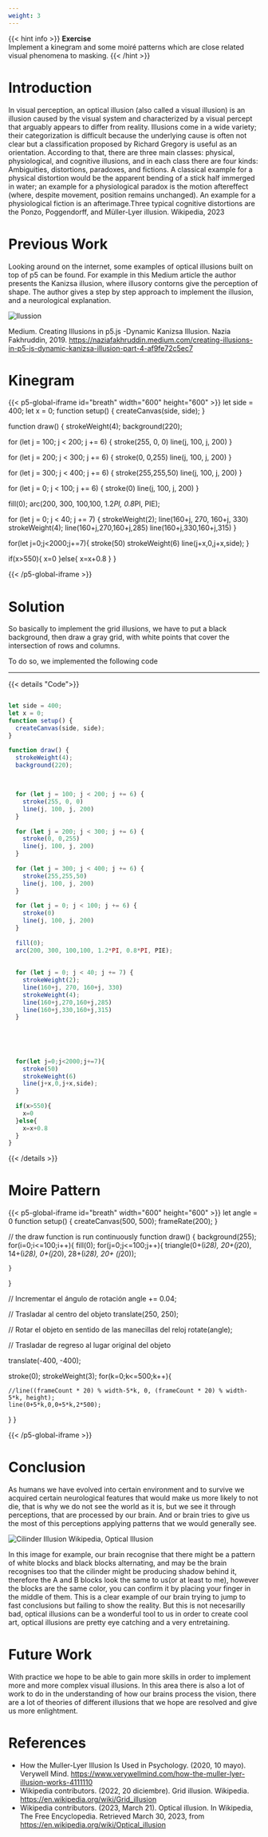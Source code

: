 ```yaml
---
weight: 3
---
```

{{< hint info >}}
**Exercise**  
Implement a kinegram and some moiré patterns which are close related visual phenomena to masking.
  {{< /hint >}}


# Introduction

In visual perception, an optical illusion (also called a visual illusion) is an illusion caused by the visual system and characterized by a visual percept that arguably appears to differ from reality. Illusions come in a wide variety; their categorization is difficult because the underlying cause is often not clear but a classification proposed by Richard Gregory is useful as an orientation. According to that, there are three main classes: physical, physiological, and cognitive illusions, and in each class there are four kinds: Ambiguities, distortions, paradoxes, and fictions. A classical example for a physical distortion would be the apparent bending of a stick half immerged in water; an example for a physiological paradox is the motion aftereffect (where, despite movement, position remains unchanged). An example for a physiological fiction is an afterimage.Three typical cognitive distortions are the Ponzo, Poggendorff, and Müller-Lyer illusion. Wikipedia, 2023

# Previous Work

Looking around on the internet, some examples of optical illusions built on top of p5 can be found. For example in this Medium article the author presents
the Kanizsa illusion, where illusory contorns give the perception of shape. The author gives a step by step approach to implement the illusion, and a neurological
explanation.

![Ilussion](https://miro.medium.com/v2/resize:fit:640/format:webp/1*b9pai70Ql9-9TXdvsmrLlg.jpeg)

Medium. Creating Illusions in p5.js -Dynamic Kanizsa Illusion. Nazia Fakhruddin, 2019. https://naziafakhruddin.medium.com/creating-illusions-in-p5-js-dynamic-kanizsa-illusion-part-4-af9fe72c5ec7


# Kinegram

{{< p5-global-iframe id="breath" width="600" height="600" >}}
let side = 400;
let x = 0;
function setup() {
  createCanvas(side, side);
}

function draw() {
  strokeWeight(4);
  background(220);

  
  
  for (let j = 100; j < 200; j += 6) {
    stroke(255, 0, 0)
    line(j, 100, j, 200)
  }
  
  for (let j = 200; j < 300; j += 6) {
    stroke(0, 0,255)
    line(j, 100, j, 200)
  }
  
  for (let j = 300; j < 400; j += 6) {
    stroke(255,255,50)
    line(j, 100, j, 200)
  }
  
  for (let j = 0; j < 100; j += 6) {
    stroke(0)
    line(j, 100, j, 200)
  }
  
  fill(0);
  arc(200, 300, 100,100, 1.2*PI, 0.8*PI, PIE);
  
  
  for (let j = 0; j < 40; j += 7) {
    strokeWeight(2);
    line(160+j, 270, 160+j, 330)
    strokeWeight(4);
    line(160+j,270,160+j,285)
    line(160+j,330,160+j,315)
  }
  
 

  
  
  for(let j=0;j<2000;j+=7){
    stroke(50)
    strokeWeight(6)
    line(j+x,0,j+x,side);
  }
  
  if(x>550){
    x=0
  }else{
    x=x+0.8
  }
}

{{< /p5-global-iframe >}}



# Solution

So basically to implement the grid illusions, we have to put a black background, then draw a gray grid, with white points that cover the intersection of rows and columns.

To do so, we implemented the following code 

---

{{< details "Code">}}
```js

let side = 400;
let x = 0;
function setup() {
  createCanvas(side, side);
}

function draw() {
  strokeWeight(4);
  background(220);

  
  
  for (let j = 100; j < 200; j += 6) {
    stroke(255, 0, 0)
    line(j, 100, j, 200)
  }
  
  for (let j = 200; j < 300; j += 6) {
    stroke(0, 0,255)
    line(j, 100, j, 200)
  }
  
  for (let j = 300; j < 400; j += 6) {
    stroke(255,255,50)
    line(j, 100, j, 200)
  }
  
  for (let j = 0; j < 100; j += 6) {
    stroke(0)
    line(j, 100, j, 200)
  }
  
  fill(0);
  arc(200, 300, 100,100, 1.2*PI, 0.8*PI, PIE);
  
  
  for (let j = 0; j < 40; j += 7) {
    strokeWeight(2);
    line(160+j, 270, 160+j, 330)
    strokeWeight(4);
    line(160+j,270,160+j,285)
    line(160+j,330,160+j,315)
  }
  
 

  
  
  for(let j=0;j<2000;j+=7){
    stroke(50)
    strokeWeight(6)
    line(j+x,0,j+x,side);
  }
  
  if(x>550){
    x=0
  }else{
    x=x+0.8
  }
}
```
{{< /details >}}

# Moire Pattern

{{< p5-global-iframe id="breath" width="600" height="600" >}}
let angle = 0
function setup() {
createCanvas(500, 500);
frameRate(200);
}

// the draw function is run continuously
function draw() {
background(255);
for(i=0;i<=100;i++){
fill(0);
for(j=0;j<=100;j++){
triangle(0+(i*28), 20+(j*20), 14+(i*28), 0+(j*20), 28+(i*28), 20+ (j*20));

    }

}

// Incrementar el ángulo de rotación
angle += 0.04;

// Trasladar al centro del objeto
translate(250, 250);

// Rotar el objeto en sentido de las manecillas del reloj
rotate(angle);

// Trasladar de regreso al lugar original del objeto

translate(-400, -400);

stroke(0);
strokeWeight(3);
for(k=0;k<=500;k++){

    //line((frameCount * 20) % width-5*k, 0, (frameCount * 20) % width-5*k, height);
    line(0+5*k,0,0+5*k,2*500);

}
}

{{< /p5-global-iframe >}}


# Conclusion

As humans we have evolved into certain environment and to survive we acquired certain neurological features that would make us more likely to not die, that is why
we do not see the world as it is, but we see it through perceptions, that are processed by our brain. And or brain tries to give us the most  of this perceptions
applying patterns that we would generally see.

![Cilinder Illusion](https://upload.wikimedia.org/wikipedia/commons/thumb/b/be/Checker_shadow_illusion.svg/200px-Checker_shadow_illusion.svg.png)
Wikipedia, Optical Illusion

In this image for example, our brain recognise that there might be a pattern of white blocks and black blocks alternating, and may be the brain recognises too that the
cilinder might be producing shadow behind it, therefore the A and B blocks look the same to us(or at least to me), however the blocks are the same color, you can confirm
it by placing your finger in the middle of them. This is a clear example of our brain trying to jump to fast conclusions but failing to show the reality. But this
is not necesarilly bad, optical illusions can be a wonderful tool to us in order to create cool art, optical illusions are pretty eye catching and a very entretaining.

# Future Work

With practice we hope to be able to gain more skills in order to implement more and more complex visual illusions. In this area there is also a lot of work to do in the
understanding of how our brains process the vision, there are a lot of theories of different illusions that we hope are resolved and give us more enlightment.

# References

- How the Muller-Lyer Illusion Is Used in Psychology. (2020, 10 mayo). Verywell Mind. https://www.verywellmind.com/how-the-muller-lyer-illusion-works-4111110
- Wikipedia contributors. (2022, 20 diciembre). Grid illusion. Wikipedia. https://en.wikipedia.org/wiki/Grid_illusion
- Wikipedia contributors. (2023, March 21). Optical illusion. In Wikipedia, The Free Encyclopedia. Retrieved March 30, 2023, from https://en.wikipedia.org/wiki/Optical_illusion
